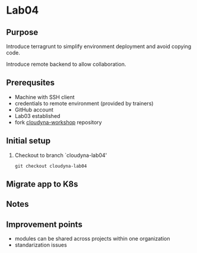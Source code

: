 # Lab04

## Purpose
Introduce terragrunt to simplify environment deployment and avoid copying code.

Introduce remote backend to allow collaboration.

## Prerequsites
- Machine with SSH client
- credentials to remote environment (provided by trainers)
- GitHub account
- Lab03 established
- fork [cloudyna-workshop](https://github.com/VirtuslabCloudyna/cloudyna-workshop) repository

## Initial setup

1. Checkout to branch `cloudyna-lab04'
    ```
    git checkout cloudyna-lab04
    ```

## Migrate app to K8s


## Notes

## Improvement points
- modules can be shared across projects within one organization
- standarization issues
